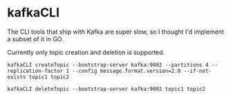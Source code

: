 # kafkaCLI

The CLI tools that ship with Kafka are super slow, so I thought I'd implement
a subset of it in GO.

Currently only topic creation and deletion is supported.

```
kafkaCLI createTopic --bootstrap-server kafka:9092 --partitions 4 --replication-factor 1 --config message.format.version=2.0 --if-not-exists topic1 topic2
```

```
kafkaCLI deleteTopic --bootstrap-server kafka:9092 topic1 topic2
```
